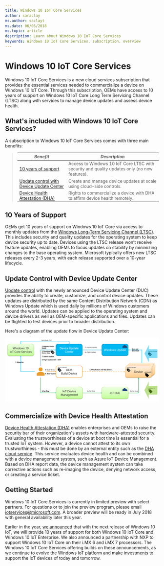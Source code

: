 ```yaml
---
title: Windows 10 IoT Core Services
author: saraclay
ms.author: saclayt
ms.date: 06/05/2018
ms.topic: article
description: Learn about Windows 10 IoT Core Services
keywords: Windows 10 IoT Core Services, subscription, overview
---
```


# Windows 10 IoT Core Services

Windows 10 IoT Core Services is a new cloud services subscription that provides the essential services needed to commercialize a device on Windows 10 IoT Core. Through this subscription, OEMs have access to 10 years of support on Windows 10 IoT Core Long Term Servicing Channel (LTSC) along with services to manage device updates and assess device health.

## What's included with Windows 10 IoT Core Services?

A subscription to Windows 10 IoT Core Services comes with three main benefits:

> | _Benefit_  |  _Description_  |
> |----------|---------|
> | [10 years of support](https://docs.microsoft.com/windows/deployment/update/waas-overview#long-term-servicing-channel) | Access to Windows 10 IoT Core LTSC with security and quality updates only (no new features). |
> | [Update control with Device Update Center](http://aka.ms/deviceupdatecenter) | Create and manage device updates at scale using cloud-side controls. |
> | [Device Health Attestation (DHA)](https://github.com/ms-iot/iot-core-azure-dm-client/blob/master/docs/dha-architecture.md) | Rights to commercialize a device with DHA to affirm device health remotely. |

## 10 Years of Support
OEMs get 10 years of support on Windows 10 IoT Core via access to monthly updates from the [Windows Long-Term Servicing Channel (LTSC)](https://docs.microsoft.com/windows/deployment/update/waas-overview#long-term-servicing-channel). This includes security and quality updates for the operating system to keep device security up to date. Devices using the LTSC release won’t receive feature updates, enabling OEMs to focus updates on stability by minimizing changes to the base operating system. Microsoft typically offers new LTSC releases every 2-3 years, with each release supported over a 10-year lifecycle.
## Update Control with Device Update Center
[Update control](http://aka.ms/deviceupdatecenter/) with the newly announced Device Update Center (DUC) provides the ability to create, customize, and control device updates. These updates are distributed by the same Content Distribution Network (CDN) as Windows Update which is used daily by millions of Windows customers around the world. Updates can be applied to the operating system and device drivers as well as OEM-specific applications and files. Updates can be flighted to test devices prior to broader distribution.

Here's a diagram of the update flow in Device Update Center:

![Diagram of Device Update Center](../media/IoTCoreServices/IoTCoreServicesOverview-DUC.png)


## Commercialize with Device Health Attestation

[Device Health Attestation (DHA)](https://github.com/ms-iot/iot-core-azure-dm-client/blob/master/docs/dha-architecture.md) enables enterprises and OEMs to raise the security bar of their organization's assets with hardware-attested security. Evaluating the trustworthiness of a device at boot time is essential for a trusted IoT system. However, a device cannot attest to its own trustworthiness - this must be done by an external entity such as the [DHA cloud service](https://docs.microsoft.com/windows-server/security/device-health-attestation). This service evaluates device health and can be combined with a device management system, such as Azure IoT Device Management. Based on DHA report data, the device management system can take corrective actions such as re-imaging the device, denying network access, or creating a service ticket.

## Getting Started

Windows 10 IoT Core Services is currently in limited preview with select partners. For questions or to join the preview program, please email [iotservices@microsoft.com](mailto:iotservices@microsoft.com). A broader preview will be ready in July 2018 with general availability later this year.

Earlier in the year, [we announced](https://blogs.windows.com/business/2018/02/27/microsoft-doubles-down-on-windows-10-iot-with-added-support/) that with the next release of Windows 10 IoT, we will provide 10 years of support for both Windows 10 IoT Core and Windows 10 IoT Enterprise. We also announced a partnership with NXP to support Windows 10 IoT Core on their i.MX 6 and i.MX 7 processors. The Windows 10 IoT Core Services offering builds on these announcements, as we continue to evolve the Windows IoT platform and make investments to support the IoT devices of today and tomorrow.


